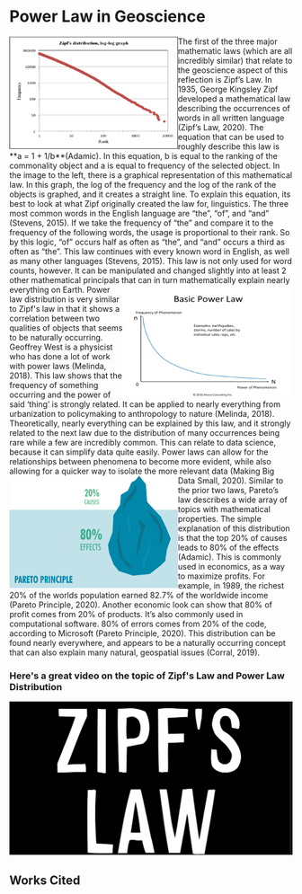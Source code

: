 # Power Law in Geoscience

<img align= "left" src="zipfsgraph.png" width="300" height="200" /> 
The first of the three major mathematic laws (which are all incredibly similar) that relate to the geoscience aspect of this reflection is Zipf’s Law. In 1935, George Kingsley Zipf developed a mathematical law describing the occurrences of words in all written language (Zipf’s Law, 2020). The equation that can be used to roughly describe this law is **a = 1 + 1/b**(Adamic). In this equation, b is equal to the ranking of the commonality object and a is equal to frequency of the selected object. In the image to the left, there is a graphical representation of this mathematical law. In this graph, the log of the frequency and the log of the rank of the objects is graphed, and it creates a straight line. To explain this equation, its best to look at what Zipf originally created the law for, linguistics. The three most common words in the English language are “the”, “of”,  and “and” (Stevens, 2015). If we take the frequency of “the” and compare it to the frequency of the following words, the usage is proportional to their rank. So by this logic, “of” occurs half as often as “the”, and “and” occurs a third as often as “the”. This law continues with every known word in English, as well as many other languages (Stevens, 2015). This law is not only used for word counts, however. It can be manipulated and changed slightly into at least 2 other mathematical principals that can in turn mathematically explain nearly everything on Earth.

<img align= "right" src="power-law-basic.gif" width="300" height="200" /> 
Power law distribution is very similar to Zipf's law in that it shows a correlation between two qualities of objects that seems to be naturally occurring. Geoffrey West is a physicist who has done a lot of work with power laws (Melinda, 2018). This law shows that the frequency of something occurring and the power of said ‘thing’ is strongly related. It can be applied to nearly everything from urbanization to policymaking to anthropology to nature (Melinda, 2018). Theoretically, nearly everything can be explained by this law, and it strongly related to the next law due to the distribution of many occurrences being rare while a few are incredibly common. This can relate to data science, because it can simplify data quite easily. Power laws can allow for the relationships between phenomena to become more evident, while also allowing for a quicker way to isolate the more relevant data (Making Big Data Small, 2020).

<img align= "left" src="pareto.jpg" width="300" height="200" /> 
Similar to the prior two laws, Pareto’s law describes a wide array of topics with mathematical properties. The simple explanation of this distribution is that the top 20% of causes leads to 80% of the effects (Adamic). This is commonly used in economics, as a way to maximize profits. For example, in 1989, the richest 20% of the worlds population earned 82.7% of the worldwide income (Pareto Principle, 2020). Another economic look can show that 80% of profit comes from 20% of products. It’s also commonly used in computational software. 80% of errors comes from 20% of the code, according to Microsoft (Pareto Principle, 2020). This distribution can be found nearly everywhere, and appears to be a naturally occurring concept that can also explain many natural, geospatial issues (Corral, 2019).



### Here's a great video on the topic of Zipf's Law and Power Law Distribution
[![Zipf's Mystery; Vsauce](zlimg.png)](https://www.youtube.com/watch?v=fCn8zs912OE)

## Works Cited
